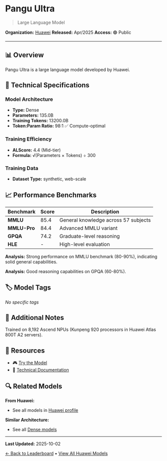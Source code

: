 # Pangu Ultra

> Large Language Model

**Organization:** [Huawei](../../labs/huawei.md)
**Released:** Apr/2025
**Access:** 🟢 Public

---

## 📊 Overview

Pangu Ultra is a large language model developed by Huawei.

## 🔧 Technical Specifications

### Model Architecture
- **Type:** Dense
- **Parameters:** 135.0B
- **Training Tokens:** 13200.0B
- **Token:Param Ratio:** 98:1 ✅ Compute-optimal

### Training Efficiency
- **ALScore:** 4.4 (Mid-tier)
- **Formula:** √(Parameters × Tokens) ÷ 300

### Training Data
- **Dataset Type:** synthetic, web-scale

## 📈 Performance Benchmarks

| Benchmark | Score | Description |
|-----------|-------|-------------|
| **MMLU** | 85.4 | General knowledge across 57 subjects |
| **MMLU-Pro** | 84.4 | Advanced MMLU variant |
| **GPQA** | 74.2 | Graduate-level reasoning |
| **HLE** | - | High-level evaluation |

**Analysis:** Strong performance on MMLU benchmark (80-90%), indicating solid general capabilities.

**Analysis:** Good reasoning capabilities on GPQA (60-80%).

## 🏷️ Model Tags

_No specific tags_

## 📝 Additional Notes

Trained on 8,192 Ascend NPUs (Kunpeng 920 processors in Huawei Atlas 800T A2 servers).

## 🔗 Resources

- 🎮 [Try the Model](https://x.com/hbouammar/status/1911370093516185771)
- 📄 [Technical Documentation](https://arxiv.org/abs/2504.07866)

## 🔍 Related Models

**From Huawei:**
- See all models in [Huawei profile](../../labs/huawei.md)

**Similar Architecture:**
- See all [Dense models](../../architectures/dense.md)

---

**Last Updated:** 2025-10-02

[← Back to Leaderboard](../../README.md) • [View All Huawei Models](../../labs/huawei.md)
